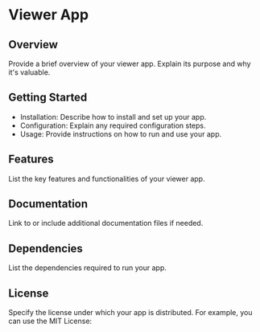 # Viewer App

## Overview

Provide a brief overview of your viewer app. Explain its purpose and why it's valuable.

## Getting Started

- Installation: Describe how to install and set up your app.
- Configuration: Explain any required configuration steps.
- Usage: Provide instructions on how to run and use your app.

## Features

List the key features and functionalities of your viewer app.

## Documentation

Link to or include additional documentation files if needed.

## Dependencies

List the dependencies required to run your app.

## License

Specify the license under which your app is distributed. For example, you can use the MIT License:

